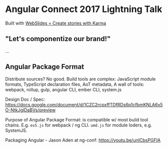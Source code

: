 # Angular Connect 2017 Lightning Talk

Built with [WebSlides = Create stories with Karma](https://webslides.tv/#slide=1)

## "Let's componentize our brand!"

...

## Angular Package Format

Distribute sources? No good.
Build tools are complex: JavaScript module formats, TypeScript declaration files, AoT metadata,
A wall of tools: webpack, rollup, gulp, angular CLI, ember CLI, system.js

Design Doc / Spec:
https://docs.google.com/document/d/1CZC2rcpxffTDfRDs6p1cfbmKNLA6x5O-NtkJglDaBVs/preview

Purpose of Angular Package Format: is compatible w/ most build tool chains.
E.g. `es5.js` for webpack / ng CLI.
`umd.js` for module loders, e.g. SystemJS.

Packaging Angular - Jason Aden at ng-conf:
https://youtu.be/unICbsPGFIA
